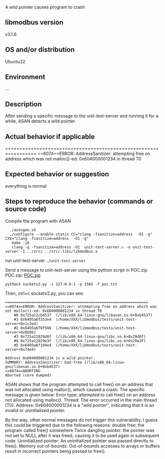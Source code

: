 A wild pointer causes program to crash



## libmodbus version

  v3.1.6

## OS and/or distribution

  Ubuntu22

## Environment

 ...

## Description

  After sending a specific message to the unit-test-server and running it for a while, ASAN detects a wild pointer.

## Actual behavior if applicable

  =================================================================
==8074==ERROR: AddressSanitizer: attempting free on address which was not malloc()-ed: 0x604000001234 in thread T0

## Expected behavior or suggestion

  everything is normal

## Steps to reproduce the behavior (commands or source code)

  Compile the program with ASAN

```
  ./autogen.sh
  ./configure --enable-static CC="clang -fsanitize=address  -O1 -g" CXX="clang -fsanitize=address  -O1 -g"
   make -j8
   clang -g -fsanitize=address -O1  unit-test-server.c -o unit-test-server -I ../src/ ../src/.libs/libmodbus.a
```
  run unit-test-server
 `./unit-test-server`

Send a message to unit-test-server using the python script in POC.zip
POC.zip:
[POC.zip](https://github.com/user-attachments/files/15981861/POC.zip)

`python3 socketv2.py -i 127.0.0.1 -p 1502 -f poc.txt`

Then, ctrl+c socketv2.py, you can see:

```
=================================================================
==8074==ERROR: AddressSanitizer: attempting free on address which was not malloc()-ed: 0x604000001234 in thread T0
    #0 0x725a12cb4537  (/lib/x86_64-linux-gnu/libasan.so.6+0xb4537)
    #1 0x6495a6f253e4  (/home/XXX/libmodbus/tests/unit-test-server+0x1c3e4)
    #2 0x6495a6f0f50b  (/home/XXX/libmodbus/tests/unit-test-server+0x650b)
    #3 0x725a12829d8f  (/lib/x86_64-linux-gnu/libc.so.6+0x29d8f)
    #4 0x725a12829e3f  (/lib/x86_64-linux-gnu/libc.so.6+0x29e3f)
    #5 0x6495a6f104e4  (/home/XXX/libmodbus/tests/unit-test-server+0x74e4)

Address 0x604000001234 is a wild pointer.
SUMMARY: AddressSanitizer: bad-free (/lib/x86_64-linux-gnu/libasan.so.6+0xb4537) 
==8074==ABORTING
Aborted (core dumped)
```

ASAN shows that the program attempted to call free() on an address that was not allocated using malloc(), which caused a crash. The specific message is given below:
Error type: attempted to call free() on an address not allocated using malloc().
Thread: The error occurred in the main thread (T0).
Address: 0x604000001234 is a "wild pointer", indicating that it is an invalid or uninitialized pointer.

By the way, other normal messages do not trigger this vulnerability, I guess this could be triggered due to the following reasons:
double free: the program called free() somewhere Twice dangling pointer: the pointer was not set to NULL after it was freed, causing it to be used again in subsequent code.
Uninitialized pointer: An uninitialized pointer was passed directly to free().
Memory out-of-bounds: Out-of-bounds accesses to arrays or buffers result in incorrect pointers being passed to free().